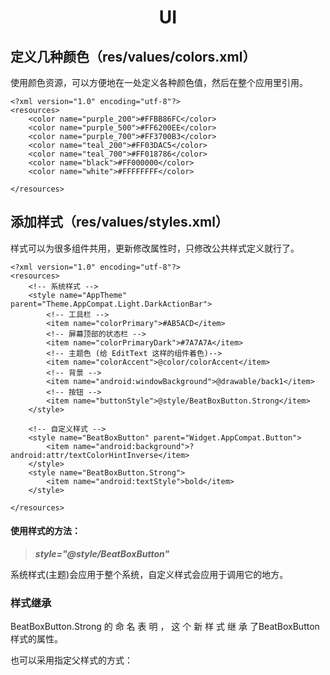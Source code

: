<h1><center>UI</center></h1>

## 定义几种颜色（res/values/colors.xml）

使用颜色资源，可以方便地在一处定义各种颜色值，然后在整个应用里引用。

```
<?xml version="1.0" encoding="utf-8"?>
<resources>
    <color name="purple_200">#FFBB86FC</color>
    <color name="purple_500">#FF6200EE</color>
    <color name="purple_700">#FF3700B3</color>
    <color name="teal_200">#FF03DAC5</color>
    <color name="teal_700">#FF018786</color>
    <color name="black">#FF000000</color>
    <color name="white">#FFFFFFFF</color>

</resources>
```

## 添加样式（res/values/styles.xml）

样式可以为很多组件共用，更新修改属性时，只修改公共样式定义就行了。

```
<?xml version="1.0" encoding="utf-8"?>
<resources>
	<!-- 系统样式 -->
    <style name="AppTheme" parent="Theme.AppCompat.Light.DarkActionBar">
        <!-- 工具栏 -->
        <item name="colorPrimary">#AB5ACD</item>
        <!-- 屏幕顶部的状态栏 -->
        <item name="colorPrimaryDark">#7A7A7A</item>
        <!-- 主题色 (给 EditText 这样的组件着色)-->
        <item name="colorAccent">@color/colorAccent</item>
        <!-- 背景 -->
        <item name="android:windowBackground">@drawable/back1</item>
        <!-- 按钮 -->
        <item name="buttonStyle">@style/BeatBoxButton.Strong</item>
    </style>

	<!-- 自定义样式 -->
    <style name="BeatBoxButton" parent="Widget.AppCompat.Button">
        <item name="android:background">?android:attr/textColorHintInverse</item>
    </style>
    <style name="BeatBoxButton.Strong">
        <item name="android:textStyle">bold</item>
    </style>

</resources>
```

#### 使用样式的方法：

> ***style="@style/BeatBoxButton"***

 系统样式(主题)会应用于整个系统，自定义样式会应用于调用它的地方。

### 样式继承

BeatBoxButton.Strong 的 命 名 表 明 ， 这 个 新 样 式 继 承 了BeatBoxButton 样式的属性。

也可以采用指定父样式的方式：

> <style name="StrongBeatBoxButton" parent="@style/BeatBoxButton">

### 在代码中使用主题属性

```
Resources.Theme theme = getActivity().getTheme();
int[] attrsToFetch = { R.attr.colorAccent };
TypedArray a = theme.obtainStyledAttributes(R.style.AppTheme, attrsToFetch);
int accentColor = a.getInt(0, 0);
a.recycle();
```

先取得 Theme 对象，然后要求它找到定义在 AppTheme （ 即 R.style.AppTheme） 中的 R.attr.colorAccent 属性。结果得到一个持有数据的 TypedArray 对象。接着，向 TypedArray 对象索要int 值以取出颜色。颜色值取出之后就可以使用了，比如，用来更改按钮背景色。